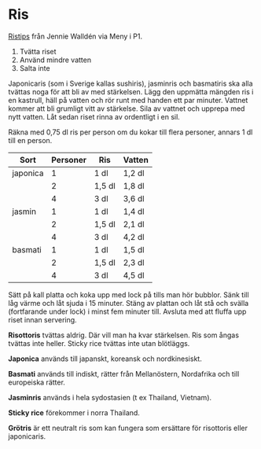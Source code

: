 # Ris

[Ristips](https://sverigesradio.se/avsnitt/1639219?fbclid=IwAR3dpzqoD02zZmbTExMZITsXTxoSBKa4AkDnj9wc9fHeaHBARvq7R-k2BYE)
från Jennie Walldén via Meny i P1.

1.  Tvätta riset
2.  Använd mindre vatten
3.  Salta inte

Japonicaris (som i Sverige kallas sushiris), jasminris och basmatiris
ska alla tvättas noga för att bli av med stärkelsen. Lägg den uppmätta
mängden ris i en kastrull, häll på vatten och rör runt med handen ett
par minuter. Vattnet kommer att bli grumligt vitt av stärkelse. Sila av
vattnet och upprepa med nytt vatten. Låt sedan riset rinna av ordentligt
i en sil.

Räkna med 0,75 dl ris per person om du kokar till flera personer, annars
1 dl till en person.

| Sort     | Personer | Ris    | Vatten |
|----------|----------|--------|--------|
| japonica | 1        | 1 dl   | 1,2 dl |
|          | 2        | 1,5 dl | 1,8 dl |
|          | 4        | 3 dl   | 3,6 dl |
| jasmin   | 1        | 1 dl   | 1,4 dl |
|          | 2        | 1,5 dl | 2,1 dl |
|          | 4        | 3 dl   | 4,2 dl |
| basmati  | 1        | 1 dl   | 1,5 dl |
|          | 2        | 1,5 dl | 2,3 dl |
|          | 4        | 3 dl   | 4,5 dl |

Sätt på kall platta och koka upp med lock på tills man hör bubblor. Sänk
till låg värme och låt sjuda i 15 minuter. Stäng av plattan och låt stå
och svälla (fortfarande under lock) i minst fem minuter till. Avsluta
med att fluffa upp riset innan servering.

**Risottoris** tvättas aldrig. Där vill man ha kvar stärkelsen. Ris som
ångas tvättas inte heller. Sticky rice tvättas inte utan blötläggs.

**Japonica** används till japanskt, koreansk och nordkinesiskt.

**Basmati** används till indiskt, rätter från Mellanöstern, Nordafrika
och till europeiska rätter.

**Jasminris** används i hela sydostasien (t ex Thailand, Vietnam).

**Sticky rice** förekommer i norra Thailand.

**Grötris** är ett neutralt ris som kan fungera som ersättare för
risottoris eller japonicaris.
